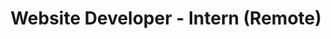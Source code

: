 ---
title: "Website Developer - Intern (Remote)"
about: "As a Website Developer Intern, you will gain hands-on experience in web development by working on our live website. Under the guidance of experienced developers, you will learn about web technologies, coding practices, and best practices for creating effective online platforms. This internship is designed to provide you with valuable skills and insights into the world of web development."
startDate: "Start Date: Immediate"
join : "Immediate Start" 
team : "Build a community team to drive local change."
event : "Organize events • Recruit volunteers • Lead meetings" 
duration: "Duration: 3 - 6 Months"
timeCommitment: "Average : 10 hr/week"
teamSize: "Team Size: 3-5"
responsibilities: |
  - Work on our Mobile app
  - Build new pages and modules using HTML, CSS, and Jekyll
  - Build integrations with various APIs and payment gateways
  - Integrate with Google Services
  - Optimize website for performance and SEO

requirements: |
  - B. Tech 2nd/3rd Year (Computer Science preferred)
  - Basic understanding of Javascript, HTML, CSS
  - Strong analytical and problem-solving skills
  - Self-driven, goal-oriented attitude, and willingness to learn
  - Experience with Jekyll and Ruby is a plus, but not required

url: "website-developer"
---